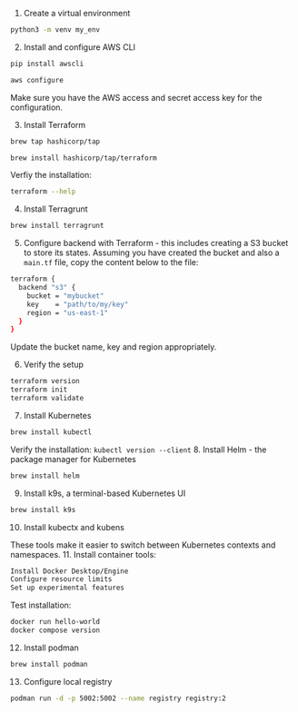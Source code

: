 1. Create a virtual environment
```sh
python3 -m venv my_env
```
2. Install and configure AWS CLI
```sh
pip install awscli

aws configure
```
Make sure you have the AWS access and secret access key for the configuration.

3. Install Terraform
```sh
brew tap hashicorp/tap

brew install hashicorp/tap/terraform
```
Verfiy the installation:
```sh
terraform --help
```
4. Install Terragrunt
```sh
brew install terragrunt
```
5. Configure backend with Terraform - this includes creating a S3 bucket to store its states. Assuming you have created the bucket and also a `main.tf` file, copy the content below to the file:
```sh
terraform {
  backend "s3" {
    bucket = "mybucket"
    key    = "path/to/my/key"
    region = "us-east-1"
  }
}
```
Update the bucket name, key and region appropriately.

6. Verify the setup
```sh
terraform version
terraform init
terraform validate
```
7. Install Kubernetes
```sh 
brew install kubectl
```
Verify the installation:
```kubectl version --client```
8. Install Helm - the package manager for Kubernetes
```sh 
brew install helm
```
9. Install k9s, a terminal-based Kubernetes UI
```sh 
brew install k9s
```
10. Install kubectx and kubens

These tools make it easier to switch between Kubernetes contexts and namespaces.
11. Install container tools: 
```bash
Install Docker Desktop/Engine
Configure resource limits
Set up experimental features
```
Test installation:
```sh 
docker run hello-world
docker compose version
```
12. Install podman
```sh
brew install podman
```
13. Configure local registry
```sh
podman run -d -p 5002:5002 --name registry registry:2
```